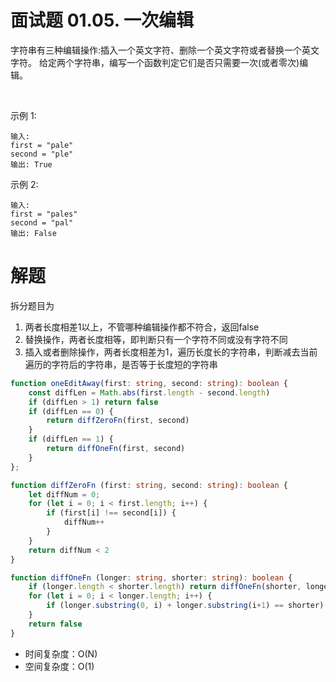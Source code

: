 # 面试题 01.05. 一次编辑

字符串有三种编辑操作:插入一个英文字符、删除一个英文字符或者替换一个英文字符。 给定两个字符串，编写一个函数判定它们是否只需要一次(或者零次)编辑。

 

示例 1:
```
输入: 
first = "pale"
second = "ple"
输出: True
```

示例 2:
```
输入: 
first = "pales"
second = "pal"
输出: False
```

# 解题
拆分题目为
1. 两者长度相差1以上，不管哪种编辑操作都不符合，返回false
2. 替换操作，两者长度相等，即判断只有一个字符不同或没有字符不同
3. 插入或者删除操作，两者长度相差为1，遍历长度长的字符串，判断减去当前遍历的字符后的字符串，是否等于长度短的字符串

```ts
function oneEditAway(first: string, second: string): boolean {
    const diffLen = Math.abs(first.length - second.length)
    if (diffLen > 1) return false
    if (diffLen == 0) {
        return diffZeroFn(first, second)
    }
    if (diffLen == 1) {
        return diffOneFn(first, second)
    }
};

function diffZeroFn (first: string, second: string): boolean {
    let diffNum = 0;
    for (let i = 0; i < first.length; i++) {
        if (first[i] !== second[i]) {
            diffNum++
        }
    }
    return diffNum < 2
}

function diffOneFn (longer: string, shorter: string): boolean {
    if (longer.length < shorter.length) return diffOneFn(shorter, longer)
    for (let i = 0; i < longer.length; i++) {
        if (longer.substring(0, i) + longer.substring(i+1) == shorter) return true 
    }
    return false
}


```
- 时间复杂度：O(N)
- 空间复杂度：O(1)

<!-- 
[0,2][i,j]
[2,3][j,N-i]
[3,1][N-i,N-j]
[1,0][N-j,i] -->